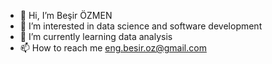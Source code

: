- 👋 Hi, I’m Beşir ÖZMEN
- 👀 I’m interested in data science and software development
- 🌱 I’m currently learning data analysis
- 📫 How to reach me eng.besir.oz@gmail.com

<!---
BeshOZ/BeshOZ is a ✨ special ✨ repository because its `README.md` (this file) appears on your GitHub profile.
You can click the Preview link to take a look at your changes.
--->
